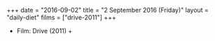 +++
date = "2016-09-02"
title = "2 September 2016 (Friday)"
layout = "daily-diet"
films = ["drive-2011"]
+++


* Film: Drive (2011) +